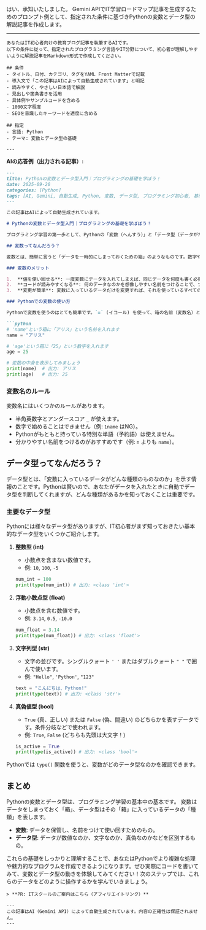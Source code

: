 はい、承知いたしました。
Gemini APIでIT学習ロードマップ記事を生成するためのプロンプト例として、指定された条件に基づきPythonの変数とデータ型の解説記事を作成します。

---

```
あなたはIT初心者向けの教育ブログ記事を執筆するAIです。
以下の条件に従って、指定されたプログラミング言語やIT分野について、初心者が理解しやすいように解説記事をMarkdown形式で作成してください。

## 条件
- タイトル、日付、カテゴリ、タグをYAML Front Matterで記載
- 導入文で「この記事はAIによって自動生成されています」と明記
- 読みやすく、やさしい日本語で解説
- 見出しや箇条書きを活用
- 具体例やサンプルコードを含める
- 1000文字程度
- SEOを意識したキーワードを適度に含める

## 指定
- 言語: Python
- テーマ: 変数とデータ型の基礎

---
```

**AIの応答例（出力される記事）:**

```markdown
---
title: Pythonの変数とデータ型入門｜プログラミングの基礎を学ぼう！
date: 2025-09-20
categories: [Python]
tags: [AI, Gemini, 自動生成, Python, 変数, データ型, プログラミング初心者, 基礎学習]
---

この記事はAIによって自動生成されています。

# Pythonの変数とデータ型入門｜プログラミングの基礎を学ぼぼう！

プログラミング学習の第一歩として、Pythonの「変数（へんすう）」と「データ型（データがた）」は、とても大切な考え方です。これらを理解することで、あなたの書くPythonコードがもっと分かりやすくなり、様々な情報を扱うことができるようになります。IT初心者の方でも大丈夫！この記事では、やさしい言葉と具体例で、Pythonにおける変数とデータ型の基礎を解説していきます。

## 変数ってなんだろう？

変数とは、簡単に言うと「データを一時的にしまっておくための箱」のようなものです。数字や文字など、プログラムの中で使いたい情報をこの「箱」に入れて、必要なときに取り出して使います。

### 変数のメリット

1.  **値を使い回せる**: 一度変数にデータを入れてしまえば、同じデータを何度も書く必要がなくなります。
2.  **コードが読みやすくなる**: 何のデータなのかを想像しやすい名前をつけることで、プログラムの意味が分かりやすくなります。
3.  **変更が簡単**: 変数に入っているデータだけを変更すれば、それを使っているすべての場所で新しいデータが適用されます。

### Pythonでの変数の使い方

Pythonで変数を使うのはとても簡単です。`=` (イコール) を使って、箱の名前（変数名）と箱に入れたいデータ（値）を結びつけます。

```python
# 'name'という箱に「アリス」という名前を入れます
name = "アリス" 

# 'age'という箱に「25」という数字を入れます
age = 25

# 変数の中身を表示してみましょう
print(name)  # 出力: アリス
print(age)   # 出力: 25
```

### 変数名のルール

変数名にはいくつかのルールがあります。

*   半角英数字とアンダースコア `_` が使えます。
*   数字で始めることはできません（例: `1name` はNG）。
*   Pythonがもともと持っている特別な単語（予約語）は使えません。
*   分かりやすい名前をつけるのがおすすめです（例: `n` よりも `name`）。

## データ型ってなんだろう？

データ型とは、「変数に入っているデータがどんな種類のものなのか」を示す情報のことです。Pythonは賢いので、あなたがデータを入れたときに自動でデータ型を判断してくれますが、どんな種類があるかを知っておくことは重要です。

### 主要なデータ型

Pythonには様々なデータ型がありますが、IT初心者がまず知っておきたい基本的なデータ型をいくつかご紹介します。

1.  **整数型 (int)**
    *   小数点を含まない数値です。
    *   例: `10`, `100`, `-5`
    ```python
    num_int = 100
    print(type(num_int)) # 出力: <class 'int'>
    ```

2.  **浮動小数点型 (float)**
    *   小数点を含む数値です。
    *   例: `3.14`, `0.5`, `-10.0`
    ```python
    num_float = 3.14
    print(type(num_float)) # 出力: <class 'float'>
    ```

3.  **文字列型 (str)**
    *   文字の並びです。シングルクォート `' '` またはダブルクォート `" "` で囲んで使います。
    *   例: `"Hello"`, `'Python'`, `"123"`
    ```python
    text = "こんにちは、Python!"
    print(type(text)) # 出力: <class 'str'>
    ```

4.  **真偽値型 (bool)**
    *   `True` (真、正しい) または `False` (偽、間違い) のどちらかを表すデータです。条件分岐などで使われます。
    *   例: `True`, `False` (どちらも先頭は大文字！)
    ```python
    is_active = True
    print(type(is_active)) # 出力: <class 'bool'>
    ```

Pythonでは `type()` 関数を使うと、変数がどのデータ型なのかを確認できます。

## まとめ

Pythonの変数とデータ型は、プログラミング学習の基本中の基本です。
変数はデータをしまっておく「箱」、データ型はその「箱」に入っているデータの「種類」を表します。

*   **変数**: データを保管し、名前をつけて使い回すためのもの。
*   **データ型**: データが数値なのか、文字なのか、真偽なのかなどを区別するもの。

これらの基礎をしっかりと理解することで、あなたはPythonでより複雑な処理や魅力的なプログラムを作成できるようになります。ぜひ実際にコードを書いてみて、変数とデータ型の動きを体験してみてください！次のステップでは、これらのデータをどのように操作するかを学んでいきましょう。
```
> **PR: ITスクールのご案内はこちら（アフィリエイトリンク）**

---
この記事はAI（Gemini API）によって自動生成されています。内容の正確性は保証されません。
---
